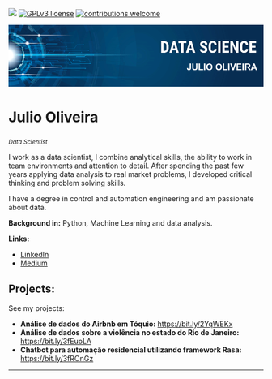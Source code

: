 [![](https://img.shields.io/badge/python-3.7+-blue.svg)](https://www.python.org/downloads/release/python-365/) [![GPLv3 license](https://img.shields.io/badge/License-GPLv3-blue.svg)](http://perso.crans.org/besson/LICENSE.html) [![contributions welcome](https://img.shields.io/badge/contributions-welcome-brightgreen.svg?style=flat)](https://github.com/carlosfab/data_science/issues)

<p align="center">
  <img src="banner.png" >
</p>

# Julio Oliveira
<sub>*Data Scientist*</sub>


I work as a data scientist, I combine analytical skills, the ability to work in team environments and attention to detail. After spending the past few years applying data analysis to real market problems, I developed critical thinking and problem solving skills.

I have a degree in control and automation engineering and am passionate about data.

**Background in:** Python, Machine Learning and data analysis.

**Links:**
* [LinkedIn](https://www.linkedin.com/in/julio-oliveira-b96149119/)
* [Medium](https://www.medium.com)


## Projects:
See my projects:

* **Análise de dados do Airbnb em Tóquio:** https://bit.ly/2YqWEKx
* **Análise de dados sobre a violência no estado do Rio de Janeiro:** https://bit.ly/3fEuoLA
* **Chatbot para automação residencial utilizando framework Rasa:** https://bit.ly/3fROnGz

---





